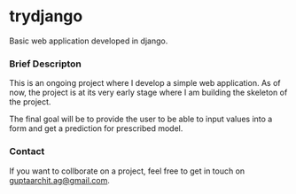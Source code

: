 # trydjango
Basic web application developed in django.

### Brief Descripton
This is an ongoing project where I develop a simple web application. As of now, the project is at its very early stage where I am building the 
skeleton of the project.

The final goal will be to provide the user to be able to input values 
into a form and get a prediction for prescribed model. 

### Contact
If you want to collborate on a project, feel free to get in touch on guptaarchit.ag@gmail.com. 
